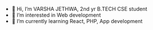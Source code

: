 - 👋 Hi, I’m VARSHA JETHWA, 2nd yr B.TECH CSE student
- 👀 I’m interested in Web development
- 🌱 I’m currently learning React, PHP, App development


<!---
vjethwa2005/vjethwa2005 is a ✨ special ✨ repository because its `README.md` (this file) appears on your GitHub profile.
You can click the Preview link to take a look at your changes.
--->
